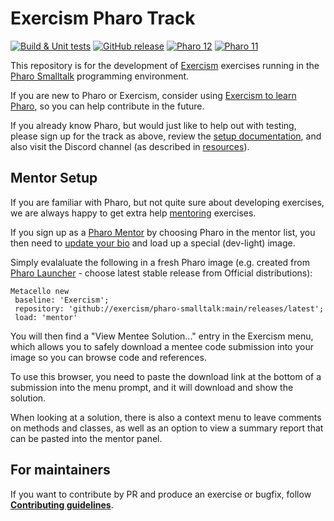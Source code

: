 # Exercism Pharo Track

[![Build & Unit tests](https://github.com/exercism/pharo-smalltalk/actions/workflows/ci.yml/badge.svg)](https://github.com/exercism/pharo-smalltalk/actions/workflows/ci.yml)
[![GitHub release](https://img.shields.io/github/release/exercism/pharo-smalltalk.svg)](https://github.com/exercism/pharo-smalltalk/releases/latest)
[![Pharo 12](https://img.shields.io/badge/Pharo-12-informational)](https://get.pharo.org/120+vm)
[![Pharo 11](https://img.shields.io/badge/Pharo-11-informational)](https://get.pharo.org)



This repository is for the development of [Exercism](http://exercism.io) exercises running in the [Pharo Smalltalk](http://pharo.org) programming environment.


If you are new to Pharo or Exercism, consider using [Exercism to learn Pharo](https://exercism.io/tracks/pharo-smalltalk), so you can help contribute in the future.

If you already know Pharo, but would just like to help out with testing, please sign up for the track as above, review the [setup documentation](https://exercism.io/tracks/pharo-smalltalk/installation), and also visit the Discord channel (as described in [resources](./docs/RESOURCES.md)).

## Mentor Setup

If you are familiar with Pharo, but not quite sure about developing exercises, we are always happy to get extra help [mentoring](https://exercism.io/become-a-mentor) exercises.

If you sign up as a [Pharo Mentor](https://exercism.io/mentor/registrations/new) by choosing Pharo in the mentor list, you then need to [update your bio](https://github.com/exercism/website-copy/blob/master/mentors/README.md#mentors) and load up a special (dev-light) image.

Simply evalaluate the following in a fresh Pharo image (e.g. created from [Pharo Launcher](https://pharo.org/download) - choose latest stable release from Official distributions):

```smalltalk
Metacello new
 baseline: 'Exercism';
 repository: 'github://exercism/pharo-smalltalk:main/releases/latest';
 load: 'mentor'
```

You will then find a "View Mentee Solution..." entry in the Exercism menu, which allows you to safely download a mentee code submission into your image so you can browse code and references.

To use this browser, you need to paste the download link at the bottom of a submission into the menu prompt, and it will download and show the solution.

When looking at a solution, there is also a context menu to leave comments on methods and classes, as well as an option to view a summary report that can be pasted into the mentor panel.

## For maintainers
If you want to contribute by PR and produce an exercise or bugfix, follow __[Contributing guidelines](docs/CONTRIBUTING.md)__.
